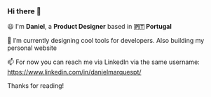 ### Hi there 👋


😃 I'm **Daniel**, a **Product Designer** based in **🇵🇹 Portugal**

🔭 I’m currently designing cool tools for developers. Also building my personal website

📫 For now you can reach me via LinkedIn via the same username: https://www.linkedin.com/in/danielmarquespt/

Thanks for reading!
